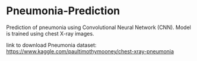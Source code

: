# Pneumonia-Prediction
Prediction of pneumonia using Convolutional Neural Network (CNN). Model is trained using chest X-ray images.

link to download Pneumonia dataset:
https://www.kaggle.com/paultimothymooney/chest-xray-pneumonia
